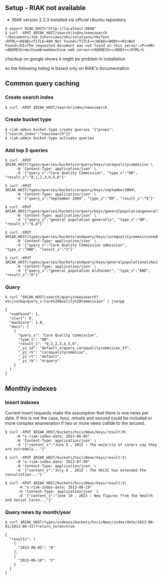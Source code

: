 ## Setup - RIAK not available
* RIAK version 2.2.3 installed via official Ubuntu repository
```
$ export RIAK_HOST="http://localhost:8098"
$ curl -XPUT $RIAK_HOST/search/index/newssearch                                                                         ~/Documents/Job Interviews/nhs/solutions/nhsTest
<HTML><HEAD><TITLE>404 Not Found</TITLE></HEAD><BODY><H1>Not Found</H1>The requested document was not found on this server.<P><HR><ADDRESS>mochiweb+webmachine web server</ADDRESS></BODY></HTML>%
```

checkup on google shows it might be problem in installation

so the following listing is based only on RIAK's documentation

## Common query caching

### Create search index
```
$ curl -XPUT $RIAK_HOST/search/index/newssearch
```
### Create bucket type
```
$ riak-admin bucket-type create queries '{"props":{"search_index":"newssearch"}}'
$ riak-admin bucket-type activate queries
```
### Add top 5 queries

```
$ curl -XPUT $RIAK_HOST/types/queries/buckets/orquery/keys/carequalitycommision \
     -H 'Content-Type: application/json' \
     -d '{"query_s":"Care Quality Commission", "type_s":"OR", "result_s":"0,1,2,3,4,5,6"}'

$ curl -XPUT $RIAK_HOST/types/queries/buckets/orquery/keys/september2004\
     -H 'Content-Type: application/json' \
     -d '{"query_s":"September 2004", "type_s":"OR", "result_s":"9"}'

$ curl -XPUT $RIAK_HOST/types/queries/buckets/orquery/keys/generalpopulationgenerally\
     -H 'Content-Type: application/json' \
     -d '{"query_s":"general population generally", "type_s":"OR", "result_s":"6,8"}'

$ curl -XPUT $RIAK_HOST/types/queries/buckets/andquery/keys/carequalitycommissionadmission\
     -H 'Content-Type: application/json' \
     -d '{"query_s":"Care Quality Commission admission", "type_s":"AND", "result_s":"1"}'

$ curl -XPUT $RIAK_HOST/types/queries/buckets/andquery/keys/generalpopulationalzheimer\
     -H 'Content-Type: application/json' \
     -d '{"query_s":"general population Alzheimer", "type_s":"AND", "result_s":"6"}'
```

### Query
```
$ curl "$RIAK_HOST/search/query/newssearch?wt=json&q=query_s:Care%20Quality%20Commission" | jsonpp

{
  "numFound": 1,
  "start": 0,
  "maxScore": 1.0,
  "docs": [
    {
      "query_s": "Care Quality Commission",
      "type_s": "OR",
      "result_s": "0,1,2,3,4,5,6",
      "_yz_id": "default_orquery_carequalitycommision_37",
      "_yz_rk": "carequalitycommisio",
      "_yz_rt": "default",
      "_yz_rb": "orquery"
    }
  ]
}
```

## Monthly indexes

### Insert indexes
Current insert requests make the assumption that there is one news per date.
If this is not the case, hour, minute and second could be included or
more complex enumeration if two or more news collide to the second.

```
$ curl -XPUT $RIAK_HOST/buckets/hscicNews/keys/result:0\
     -H "x-riak-index-date: 2013-06-05"
     -H 'Content-Type: application/json' \
     -d '{"content_s":"June 5 , 2013 : The majority of carers say they are extremely..."}'

$ curl -XPUT $RIAK_HOST/buckets/hscicNews/keys/result:1\
     -H "x-riak-index-date: 2013-07-09"
     -H 'Content-Type: application/json' \
     -d '{"content_s":"July 9 , 2013 : The HSCIC has extended the consultation..."}'

$ curl -XPUT $RIAK_HOST/buckets/hscicNews/keys/result:2\
      -H "x-riak-index-date: 2013-06-19"
      -H 'Content-Type: application/json' \
      -d '{"content_s":"June 19 , 2013 : New figures from the Health and Social Caren..."}'
```

### Query news by month/year
```
$ curl $RIAK_HOST/types/indexes/buckets/hscicNews/index/date/2013-06-01/2013-06-31??return_terms=true

{
  "results": [
    {
      "2013-06-05": "0"
    },
    {
      "2013-06-19": "2"
    }
  ]
}
```

